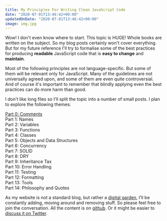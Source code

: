 ```yaml
---
title: My Principles For Writing Clean JavaScript Code
date: "2020-07-01T13:46:42+00:00"
updatedOnDate: "2020-07-01T13:46:42+00:00"
image: img.jpg
---
```


Wow! I don't even know where to start. This topic is HUGE! Whole books are written on the subject. So my blog posts certainly won't cover everything. But for my future reference I'll try to formalise some of the best practices for producing **readable** JavaScript code that is **easy to change** and **maintain**.

Most of the following principles are not language-specific. But some of them will be relevant only for JavaScript. Many of the guidelines are not universally agreed upon, and some of them are even quite controversial. And of course it's important to remember that blindly applying even the best practices can do more harm than good.

I don't like long files so I'll split the topic into a number of small posts. I plan to explore the following themes:

[Part 0: Comments](https://anastasiya.dev/comments/)  
Part 1: Names  
Part 2: Variables  
Part 3: Functions  
Part 4: Classes  
Part 5: Objects and Data Structures  
Part 6: Concurrency  
Part 7: SOLID  
Part 8: DRY  
Part 9: Inheritance Tax  
Part 10: Error Handling  
Part 11: Testing  
Part 12: Formatting  
Part 13: Tools  
Part 14: Philosophy and Quotes

As my website is not a standard blog, but rather a [digital garden](https://anastasiya.dev/why-digital-garden/), I'll be constantly adding, moving around and removing stuff. So please feel free to join the conversation. All the content is on [github](https://github.com/1itvinka/anastasiya.dev/tree/master/content/blog). Or it might be easier to [discuss it on Twitter](https://mobile.twitter.com/search?q=https://anastasiya.dev/clean-js-code/).
